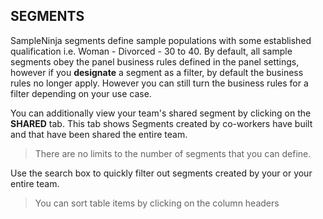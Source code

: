 ## SEGMENTS

SampleNinja segments define sample populations with some established qualification i.e. Woman - Divorced - 30 to 40. By default, all sample segments obey the panel business rules defined in the panel settings, however if you **designate** a segment as a filter, by default the business rules no longer apply. However you can still turn the business rules for a filter depending on your use case.

You can additionally view your team's shared segment by clicking on the **SHARED** tab. This tab shows Segments created by co-workers have built and that have been shared the entire team.

> There are no limits to the number of segments that you can define.

Use the search box to quickly filter out segments created by your or your entire team.

> You can sort table items by clicking on the column headers
